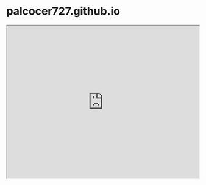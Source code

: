# palcocer727.github.io
<iframe src="https://palcocer727.github.io/Kaizen-E-Learning/" width="100%" height="400" frameborder="100" scrolling="no"></iframe>
